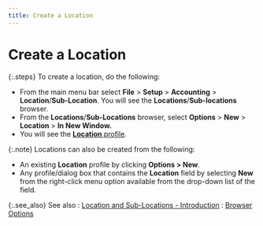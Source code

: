 ```yaml
---
title: Create a Location
---
```


# Create a Location


{:.steps}
To create a location, do the following:

- From the main  menu bar select **File** > **Setup** > **Accounting**  > **Location**/**Sub-Location**.  You will see the **Locations**/**Sub-locations** browser.
- From the **Locations**/**Sub-Locations**  browser, select **Options** > **New** > **Location**  > **In New Window.**
- You will see  the [**Location**  profile]({{site.sc_baseurl}}/options/locations-and-sub-locations/set-up-locations/the_location_profile.html).



{:.note}
Locations can also be created from the following:

- An existing  **Location** profile by clicking **Options &gt; New**.
- Any profile/dialog  box that contains the **Location**  field by selecting **New** from the  right-click menu option available from the drop-down list of the field.


{:.see_also}
See also
: [Location  and Sub-Locations - Introduction]({{site.sc_baseurl}}/options/locations-and-sub-locations/locations_and_departments.html)
: [Browser  Options]({{site.sc_baseurl}}/options/locations-and-sub-locations/set-up-locations/browser_options_department.html)
